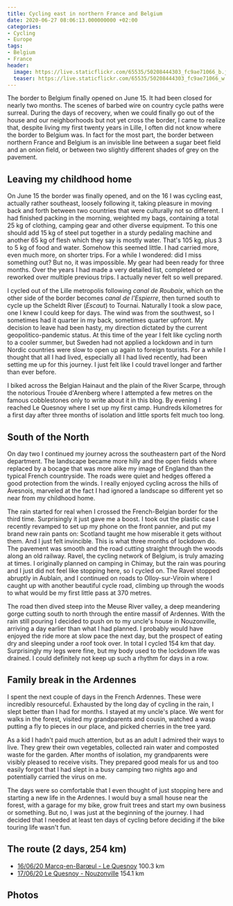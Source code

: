 ```yaml
---
title: Cycling east in northern France and Belgium
date: 2020-06-27 08:06:13.000000000 +02:00
categories:
- Cycling
- Europe
tags:
- Belgium
- France
header:
  image: https://live.staticflickr.com/65535/50208444303_fc9ae71066_b.jpg
  teaser: https://live.staticflickr.com/65535/50208444303_fc9ae71066_w.jpg
---
```


The border to Belgium finally opened on June 15. It had been closed for
nearly two months. The scenes of barbed wire on country cycle paths were
surreal. During the days of recovery, when we could finally go out of
the house and our neighborhoods but not yet cross the border, I came to
realize that, despite living my first twenty years in Lille, I often did
not know where the border to Belgium was. In fact for the most part, the
border between northern France and Belgium is an invisible line between
a sugar beet field and an onion field, or between two slightly different
shades of grey on the pavement.

## Leaving my childhood home

On June 15 the border was finally opened, and on the 16 I was cycling
east, actually rather southeast, loosely following it, taking pleasure
in moving back and forth between two countries that were culturally not
so different. I had finished packing in the morning, weighted my bags,
containing a total 25 kg of clothing, camping gear and other diverse
equipment. To this one should add 15 kg of steel put together in a
sturdy pedaling machine and another 65 kg of flesh which they say is
mostly water. That\'s 105 kg, plus 3 to 5 kg of food and water. Somehow
this seemed little. I had carried more, even much more, on shorter
trips. For a while I wondered: did I miss something out? But no, it was
impossible. My gear had been ready for three months. Over the years I
had made a very detailed list, completed or reworked over multiple
previous trips. I actually never felt so well prepared.

I cycled out of the Lille metropolis following *canal de Roubaix*, which
on the other side of the border becomes *canal de l\'Espierre*, then
turned south to cycle up the Scheldt River (*Escaut*) to Tournai.
Naturally I took a slow pace, one I knew I could keep for days. The wind
was from the southwest, so I sometimes had it quarter in my back,
sometimes quarter upfront. My decision to leave had been hasty, my
direction dictated by the current geopolitico-pandemic status. At this
time of the year I felt like cycling north to a cooler summer, but
Sweden had not applied a lockdown and in turn Nordic countries were slow
to open up again to foreign tourists. For a while I thought that all I
had lived, especially all I had lived recently, had been setting me up
for this journey. I just felt like I could travel longer and farther
than ever before.

I biked across the Belgian Hainaut and the plain of the River Scarpe,
through the notorious Trouée d\'Arenberg where I attempted a few metres
on the famous cobblestones only to write about it in this blog. By
evening I reached Le Quesnoy where I set up my first camp. Hundreds
kilometres for a first day after three months of isolation and little
sports felt much too long.

## South of the North

On day two I continued my journey across the southeastern part of the
Nord department. The landscape became more hilly and the open fields
where replaced by a bocage that was more alike my image of England than
the typical French countryside. The roads were quiet and hedges offered
a good protection from the winds. I really enjoyed cycling across the
hills of Avesnois, marveled at the fact I had ignored a landscape so
different yet so near from my childhood home.

The rain started for real when I crossed the French-Belgian border for
the third time. Surprisingly it just gave me a boost. I took out the
plastic case I recently revamped to set up my phone on the front
pannier, and put my brand new rain pants on: Scotland taught me how
miserable it gets without them. And I just felt invincible. This is what
three months of lockdown do. The pavement was smooth and the road
cutting straight through the woods along an old railway. Ravel, the
cycling network of Belgium, is truly amazing at times. I originally
planned on camping in Chimay, but the rain was pouring and I just did
not feel like stopping here, so I cycled on. The Ravel stopped abruptly
in Aublain, and I continued on roads to Olloy-sur-Viroin where I caught
up with another beautiful cycle road, climbing up through the woods to
what would be my first little pass at 370 metres.

The road then dived steep into the Meuse River valley, a deep meandering
gorge cutting south to north through the entire massif of Ardennes. With
the rain still pouring I decided to push on to my uncle\'s house in
Nouzonville, arriving a day earlier than what I had planned. I probably
would have enjoyed the ride more at slow pace the next day, but the
prospect of eating dry and sleeping under a roof took over. In total I
cycled 154 km that day. Surprisingly my legs were fine, but my body used
to the lockdown life was drained. I could definitely not keep up such a
rhythm for days in a row.

## Family break in the Ardennes

I spent the next couple of days in the French Ardennes. These were
incredibly resourceful. Exhausted by the long day of cycling in the
rain, I slept better than I had for months. I stayed at my uncle\'s
place. We went for walks in the forest, visited my grandparents and
cousin, watched a wasp putting a fly to pieces in our place, and picked
cherries in the tree yard.

As a kid I hadn\'t paid much attention, but as an adult I admired their
ways to live. They grew their own vegetables, collected rain water and
composted waste for the garden. After months of isolation, my
grandparents were visibly pleased to receive visits. They prepared good
meals for us and too easily forgot that I had slept in a busy camping
two nights ago and potentially carried the virus on me.

The days were so comfortable that I even thought of just stopping here
and starting a new life in the Ardennes. I would buy a small house near
the forest, with a garage for my bike, grow fruit trees and start my own
business or something. But no, I was just at the beginning of the
journey. I had decided that I needed at least ten days of cycling before
deciding if the bike touring life wasn\'t fun.

## The route (2 days, 254 km)

-   [16/06/20 Marcq-en-Barœul - Le
    Quesnoy](https://ridewithgps.com/trips/51976363) 100.3 km
-   [17/06/20 Le Quesnoy -
    Nouzonville](https://ridewithgps.com/trips/51976365) 154.1 km

## Photos
